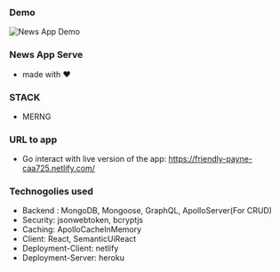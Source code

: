 ### Demo
![News App Demo](demo/ux_demo.gif)

### News App Serve
-  made with ❤

### STACK
   - MERNG

### URL to app
- Go interact with live version of the app: https://friendly-payne-caa725.netlify.com/

### Technogolies used
- Backend : MongoDB, Mongoose, GraphQL, ApolloServer(For CRUD)
- Security: jsonwebtoken, bcryptjs
- Caching: ApolloCacheInMemory
- Client: React, SemanticUiReact
- Deployment-Client: netlify
- Deployment-Server: heroku
